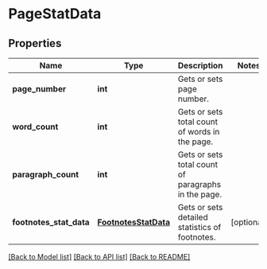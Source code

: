 # PageStatData

## Properties
Name | Type | Description | Notes
------------ | ------------- | ------------- | -------------
**page_number** | **int** | Gets or sets page number. | 
**word_count** | **int** | Gets or sets total count of words in the page. | 
**paragraph_count** | **int** | Gets or sets total count of paragraphs in the page. | 
**footnotes_stat_data** | [**FootnotesStatData**](FootnotesStatData.md) | Gets or sets detailed statistics of footnotes. | [optional] 

[[Back to Model list]](../README.md#documentation-for-models) [[Back to API list]](../README.md#documentation-for-api-endpoints) [[Back to README]](../README.md)


